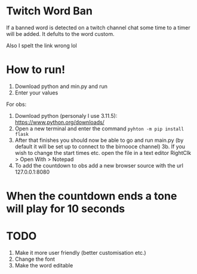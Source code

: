 # Twitch Word Ban

If a banned word is detected on a twitch channel chat some time to a timer will be added. It defults to the word custom. 


Also I spelt the link wrong lol


# How to run!

1. Download python and min.py and run
2. Enter your values

For obs:
1. Download python (personaly I use 3.11.5): https://www.python.org/downloads/
2. Open a new terminal and enter the command `pyhton -m pip install flask`
3. After that finishes you should now be able to go and run main.py (by default it will be set up to connect to the birnooce channel)
3b. If you wish to change the start times etc. open the file in a text editor RightClk > Open With > Notepad
4. To add the countdown to obs add a new browser source with the url 127.0.0.1:8080

# When the countdown ends a tone will play for 10 seconds
# TODO
1. Make it more user friendly (better customisation etc.)
2. Change the font
3. Make the word editable

